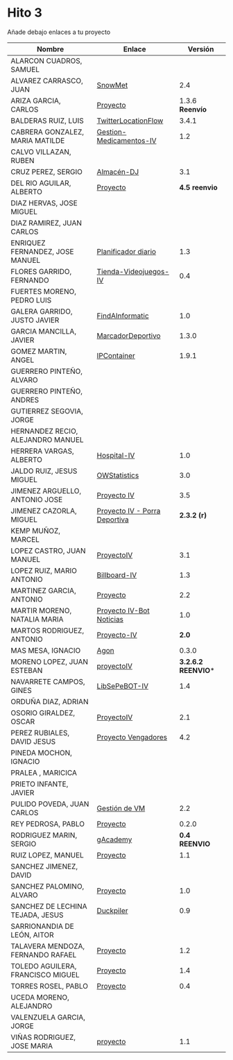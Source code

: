 # Hito 3

Añade debajo enlaces a tu proyecto

| Nombre | Enlace | Versión |
|--------|--------|---------|
| ALARCON CUADROS, SAMUEL| | |
| ALVAREZ CARRASCO, JUAN|[SnowMet](https://github.com/vaderrama/Proyecto-IV) | 2.4 |
| ARIZA GARCIA, CARLOS|[Proyecto](https://github.com/AGCarlos/IV_1819_Proyecto) |1.3.6 **Reenvío** |
| BALDERAS RUIZ, LUIS| [TwitterLocationFlow](https://github.com/luisbalru/TwitterLocationFlow) | 3.4.1 |
| CABRERA GONZALEZ, MARIA MATILDE| [Gestion-Medicamentos-IV](https://github.com/mati3/Gestion-Medicamentos-IV)|1.2 |
| CALVO VILLAZAN, RUBEN| | |
| CRUZ PEREZ, SERGIO| [Almacén-DJ](https://github.com/SergioCruzPerez/InfraestructuraVirtual)|3.1 |
| DEL RIO AGUILAR, ALBERTO| [Proyecto](https://github.com/berbus/proyectoIV) | **4.5 reenvio** |
| DIAZ HERVAS, JOSE MIGUEL| | |
| DIAZ RAMIREZ, JUAN CARLOS| | |
| ENRIQUEZ FERNANDEZ, JOSE MANUEL| [Planificador diario](https://github.com/jomaenfe/Planificador_diario-IV1819) | 1.3 |
| FLORES GARRIDO, FERNANDO| [Tienda-Videojuegos-IV](https://github.com/FFGFER/Proyecto-IV) | 0.4 |
| FUERTES MORENO, PEDRO LUIS| | |
| GALERA GARRIDO, JUSTO JAVIER|[FindAInformatic](https://github.com/JotaGalera/FindAInformatic) | 1.0 |
| GARCIA MANCILLA, JAVIER| [MarcadorDeportivo](https://github.com/JaviMancilla/MarcadorDeportivo_IV1819) | 1.3.0 |
| GOMEZ MARTIN, ANGEL| [IPContainer](https://github.com/harvestcore/IPContainer) | 1.9.1 |
| GUERRERO PINTEÑO, ALVARO| | |
| GUERRERO PINTEÑO, ANDRES| | |
| GUTIERREZ SEGOVIA, JORGE| | |
| HERNANDEZ RECIO, ALEJANDRO MANUEL| | |
| HERRERA VARGAS, ALBERTO|[Hospital-IV](https://github.com/alberturria/Hospital) | 1.0 |
| JALDO RUIZ, JESUS MIGUEL| [OWStatistics](https://github.com/JmZero/Proyecto-IV) | 3.0 |
| JIMENEZ ARGUELLO, ANTONIO JOSE| [Proyecto IV](https://github.com/antonioJ95/ProyectoIV) |3.5|
| JIMENEZ CAZORLA, MIGUEL| [Proyecto IV - Porra Deportiva](https://github.com/iMiguel10/Proyecto-IV-Porra-Deportiva-)  | **2.3.2 (r)** |
| KEMP MUÑOZ, MARCEL| | |
| LOPEZ CASTRO, JUAN MANUEL|[ProyectoIV](https://github.com/juanmaLC/ProyectoIV)  | 3.1|
| LOPEZ RUIZ, MARIO ANTONIO| [Billboard-IV](https://github.com/marioanloru/Billboard-IV) | 1.3 |
| MARTINEZ GARCIA, ANTONIO| [Proyecto](https://github.com/antoniomg89/Project-Z) | 2.2 |
| MARTIR MORENO, NATALIA MARIA|[Proyecto IV-Bot Noticias](https://github.com/natalia2911/ProyectoIV-BOT)|1.0|
| MARTOS RODRIGUEZ, ANTONIO|[Proyecto-IV](https://github.com/toniMR/Proyecto-IV) |**2.0** |
| MAS MESA, IGNACIO | [Agon](https://github.com/cronos2/Agon) | 0.3.0 |
| MORENO LOPEZ, JUAN ESTEBAN|[proyectoIV](https://github.com/juaneml/IV_1819_Proyecto) |**3.2.6.2 REENVIO***|
| NAVARRETE CAMPOS, GINES|[LibSePeBOT-IV](https://github.com/GinesNC/LibSePeBOT-IV) |1.4|
| ORDUÑA DIAZ, ADRIAN| | |
| OSORIO GIRALDEZ, OSCAR|[ProyectoIV](https://github.com/widowert/ProyectoIV)|2.1|
| PEREZ RUBIALES, DAVID JESUS| [Proyecto Vengadores](https://github.com/Davidj231996/Proyecto-Vengadores)|4.2|
| PINEDA MOCHON, IGNACIO| | |
| PRALEA , MARICICA| | |
| PRIETO INFANTE, JAVIER| | |
| PULIDO POVEDA, JUAN CARLOS| [Gestión de VM](https://github.com/jcpulido97/ProyectoIV) | 2.2 |
| REY PEDROSA, PABLO| [Proyecto](https://github.com/PFeynman/proyecto-iv) | 0.2.0 |
| RODRIGUEZ MARIN, SERGIO|[gAcademy](https://github.com/pavocejudo/ProyectoIV)|**0.4 REENVIO**|
| RUIZ LOPEZ, MANUEL | [Proyecto](https://github.com/manoliot/tiempo-aemet-bot) | 1.1 |
| SANCHEZ JIMENEZ, DAVID| | |
| SANCHEZ PALOMINO, ALVARO|[Proyecto](https://github.com/Alvarosanpal/Proyecto_IV)|1.0|
| SANCHEZ DE LECHINA TEJADA, JESUS|[Duckpiler](https://github.com/jojelupipa/Duckpiler)|0.9|
| SARRIONANDIA DE LEÓN, AITOR| | |
| TALAVERA MENDOZA, FERNANDO RAFAEL|[Proyecto](https://github.com/Thejokeri/IV-18-19-Proyecto) | 1.2 |
| TOLEDO AGUILERA, FRANCISCO MIGUEL| [Proyecto](https://github.com/maikeltoledo/IV-18-19-Proyecto) | 1.4 |
| TORRES ROSEL, PABLO| [Proyecto](https://github.com/pablotr9/SimuladorBolsa-IV1819) | 0.4 |
| UCEDA MORENO, ALEJANDRO| | |
| VALENZUELA GARCIA, JORGE| | |
| VIÑAS RODRIGUEZ, JOSE MARIA | [proyecto](https://github.com/joseviro/ProyectoTPV) | 1.1 |
